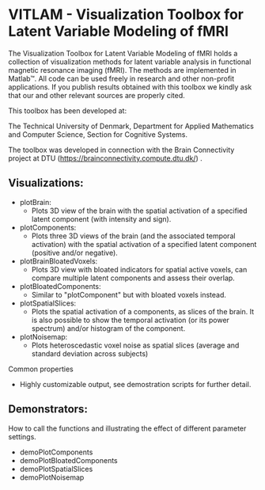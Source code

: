 # VITLAM - Visualization Toolbox for Latent Variable Modeling of fMRI
The Visualization Toolbox for Latent Variable Modeling of fMRI holds a 
collection of visualization methods for latent variable analysis in 
functional magnetic resonance imaging (fMRI). The methods are implemented 
in Matlab™. All code can be used freely in research and other non-profit 
applications. If you publish results obtained with this toolbox we kindly 
ask that our and other relevant sources are properly cited. 

This toolbox has been developed at:

The Technical University of Denmark, 
Department for Applied Mathematics and Computer Science,
Section for Cognitive Systems.

The toolbox was developed in connection with the Brain Connectivity project 
at DTU (https://brainconnectivity.compute.dtu.dk/) .

## Visualizations:

* plotBrain:              
	- Plots 3D view of the brain with the spatial activation of a specified latent component (with intensity and sign).
* plotComponents:         
	- Plots three 3D views of the brain (and the associated temporal activation) with the spatial activation of a specified latent component (positive and/or negative).
* plotBrainBloatedVoxels: 
	- Plots 3D view with bloated indicators for spatial active voxels, can compare multiple latent components and assess their overlap.
* plotBloatedComponents:  
	- Similar to "plotComponent" but with bloated voxels instead.
* plotSpatialSlices:      
	- Plots the spatial activation of a components, as slices of the brain. It is also possible to show the temporal activation (or its power spectrum) and/or histogram of the component.
* plotNoisemap:           
	- Plots heteroscedastic voxel noise as spatial slices (average and standard deviation across subjects)

Common properties

* Highly customizable output, see demostration scripts for further detail.

## Demonstrators:
How to call the functions and illustrating the effect of different parameter settings.

* demoPlotComponents
* demoPlotBloatedComponents
* demoPlotSpatialSlices
* demoPlotNoisemap
